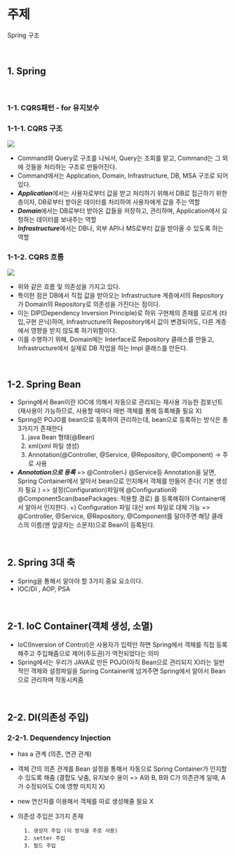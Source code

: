 # 주제
Spring 구조

<br>

## 1. Spring

<br>

### 1-1. CQRS패턴 - for 유지보수
### 1-1-1. CQRS 구조
![](https://velog.velcdn.com/images/euihyeok-song/post/6aeb0a15-d644-4b6f-b273-15c5888979fe/image.png)
- Command와 Query로 구조를 나눠서, Query는 조회를 맡고, Command는 그 외에 것들을 처리하는 구조로 만들어진다.
- Command에서는 Application, Domain, Infrastructure, DB, MSA 구조로 되어 있다.
- ***Application***에서는 사용자로부터 값을 받고 처리하기 위해서 DB로 접근하기 위한 층이자, DB로부터 받아온 데이터를 처리하여 사용자에게 값을 주는 역할
- ***Domain***에서는 DB로부터 받아온 값들을 저장하고, 관리하며, Application에서 요청하는 데이터를 보내주는 역할
- ***Infrastructure***에서는 DB나, 외부 API나 MS로부터 값을 받아올 수 있도록 하는 역할

### 1-1-2. CQRS 흐름
![](https://velog.velcdn.com/images/euihyeok-song/post/76563da8-8b1a-4b70-970b-66d02542f6a6/image.png)
- 위와 같은 흐름 및 의존성을 가지고 있다.
- 특이한 점은 DB에서 직접 값을 받아오는 Infrastructure 계층에서의 Repository가 Domain의 Repository로 의존성을 가진다는 점이다.
- 이는 DIP(Dependency Inversion Principle)로 하위 구현체의 존재를 모르게 (타입,구현 은닉)하여, Infrastructure의 Repository에서 값이 변경되어도, 다른 계층에서 영향을 받지 않도록 하기위함이다.
- 이를 수행하기 위해, Domain에는 Interface로 Repository 클래스를 만들고, Infrastructure에서 실제로 DB 작업을 하는 Impl 클래스를 만든다.

<br>

## 1-2. Spring Bean
- Spring에서 Bean이란 IOC에 의해서 자동으로 관리되는 재사용 가능한 컴포넌트(재사용이 가능하므로, 사용할 때마다 매번 객체를 통해 등록해줄 필요 X)
- Spring은 POJO를 bean으로 등록하여 관리하는데, bean으로 등록하는 방식은 총 3가지가 존재한다
  1. java Bean 형태(@Bean)
  2. xml(xml 파일 생성)
  3. Annotation(@Controller, @Service, @Repository, @Component) -> 주로 사용
- ***Annotation으로 등록***
	=> @Controller나 @Service등 Annotation을 달면, Spring Container에서 알아서 bean으로 인지해서 객체를 만들어 준다( 기본 생성자 필요 )
    => 설정(Configuration)파일에  @Configuration와 @ComponentScan(basePackages: 적용할 경로) 를 등록해줘야 Container에서 알아서 인지한다.
    +) Configuration 파일 대신 xml 파일로 대체 가능
    => @Controller, @Service, @Repository, @Component를 달아주면 해당 클래스의 이름(맨 앞글자는 소문자)으로 Bean이 등록된다.
    
<br>

## 2. Spring 3대 축
- Spring을 통해서 알아야 할 3가지 중요 요소이다.
- IOC/DI , AOP, PSA

<br>

## 2-1. IoC Container(객체 생성, 소멸) 
- IoC(Inversion of Control)은 사용자가 입력만 하면 Spring에서 객체를 직접 등록해주고 주입해줌으로 제어(주도권)가 역전되었다는 의미
- Spring에서는 우리가 JAVA로 만든 POJO(아직 Bean으로 관리되지 X)라는 일반적인 객체와 설정파일을 Spring Container에 넘겨주면 Spring에서 알아서 Bean으로 관리하며 작동시켜줌 

<br>

## 2-2. DI(의존성 주입)

### 2-2-1. Dequendency Injection
- has a 관계 (의존, 연관 관계)
- 객체 간의 의존 관계를 Bean 설정을 통해서 자동으로 Spring Container가 인지할 수 있도록 해줌 (결합도 낮춤, 유지보수 용이 => A와 B, B와 C가 의존관계 일때, A가 수정되어도 C에 영향 미치지 X)
- new 연산자를 이용해서 객체를 따로 생성해줄 필요 X 
- 의존성 주입은 3가지 존재

		1. 생성자 주입 (이 방식을 주로 사용)
	    2. setter 주입 
	    3. 필드 주입

